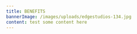 ```yaml
---
title: BENEFITS
bannerImage: /images/uploads/edgestudios-134.jpg
content: test some content here
---
```

